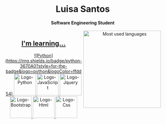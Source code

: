 <h1 align="center"> Luisa Santos </h1>

<div align="center">
<b>Software Engineering Student</b>

<br>
<br>

<div>
<a href="https://github.com/luisasacramento">
<img loading="lazy" height="250em" src="https://github-readme-stats.vercel.app/api/top-langs/?username=luisasacramento&layout=compact&langs_count=7&theme=transparent&title_color=4a86d1"  alt="Most used languages"
             align="right">
</div>

<h2> I'm learning...</h2>

<section>
  ![Python](https://img.shields.io/badge/python-3670A0?style=for-the-badge&logo=python&logoColor=ffdd54)
   <img src="https://cdn.iconscout.com/icon/free/png-512/free-python-2-226051.png?f=webp&w=256" width="70" height="70" alt="Logo-Python"/>
   <img src="https://cdn.iconscout.com/icon/premium/png-512-thumb/javascript-2752148-2284965.png?f=webp&w=256"  width="70" height="70"alt="Logo-JavaScript"/>
   <img src="https://cdn.iconscout.com/icon/free/png-512/free-jquery-3628863-3030003.png?f=webp&w=256"  width="70" height="70"alt="Logo-Jquery"/>
   <img src="https://cdn.iconscout.com/icon/free/png-512/free-bootstrap-226077.png?f=webp&w=256"  width="70" height="70"alt="Logo-Bootstrap"/>
   <img src="https://cdn.iconscout.com/icon/free/png-512/free-html-3628838-3030115.png?f=webp&w=256"  width="70" height="70" alt="Logo-Html"/>
   <img src="https://cdn.iconscout.com/icon/free/png-512/free-css-131-722685.png?f=webp&w=256"  width="70" height="70" alt="Logo-Css"/>
</section>
